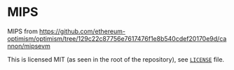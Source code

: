 # MIPS

MIPS from https://github.com/ethereum-optimism/optimism/tree/129c22c87756e7617476f1e8b540cdef20170e9d/cannon/mipsevm

This is licensed MIT (as seen in the root of the repository), see [`LICENSE`](https://github.com/ethereum-optimism/optimism/blob/129c22c87756e7617476f1e8b540cdef20170e9d/LICENSE) file.

